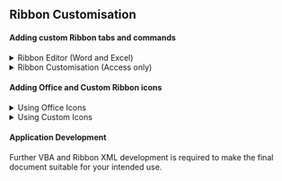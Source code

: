 ## Ribbon Customisation

#### Adding custom Ribbon tabs and commands

<details><summary>Ribbon Editor (Word and Excel)</summary>
<p>

The [Office RibbonX Editor](https://github.com/fernandreu/office-ribbonx-editor/releases/tag/v1.9.0) is recommended for Ribbon customisation.  

Download and install RibbonX following the instructions provided with it.  

Download the file `RIBBON_2007.xml` from this folder in preparation for use.  

Follow the [instructions](How-To.md) to install the `RIBBON_2007.xml` sample customisation file.

</p>
</details>


<details><summary>Ribbon Customisation (Access only)</summary>
<p>
 
The RibbonX Editor should **not** be used to modify the Ribbon in Access documents. 
 
Instead, Microsoft instructions [here](https://support.microsoft.com/en-us/office/create-a-custom-ribbon-in-access-45e110b9-531c-46ed-ab3a-4e25bc9413de) and [here](https://docs.microsoft.com/en-us/office/client-developer/access/desktop-database-reference/how-to-apply-a-custom-ribbon-when-starting-access)
detail how to create and apply custom Ribbons in Access. 

Local instruction summary [here](Access-Only/README_ACCESS.md) 
 
</p>
</details>


#### Adding Office and Custom Ribbon icons

<details><summary>Using Office Icons</summary>
<p>

A list of icons included with Office is available here [Microsoft Office Icon Gallery Download](https://www.microsoft.com/en-nz/download/confirmation.aspx?id=21103)

Further information can be found online by searching for *msoImage*

Ribbon Office icons can be changed by editing the required XML file section in RibbonX, e.g. `imageMso="NewOfficeIconName"` 
 
</p>
</details> 

<details><summary>Using Custom Icons</summary>
<p>

Custom icons can also be added from RibbonX.  

Use the **Insert > Icons** menu option to add a new icon file to the document. 

Ribbon Custom icons can be changed by editing the required XML file section in RibbonX, e.g. `image="MyCustomIconName"` 

The following image file types can be used. Image size should be between 16 x 16 to 128 x 128 

 .bmp  
 .gif   
 .jpg  
 .png  

The filetype suffix should not be included in the XML 
 
Check online for further information on supported icon types and sizes for your Office version.
 
</p>
</details> 


#### Application Development

Further VBA and Ribbon XML development is required to make the final document suitable for your intended use.  


